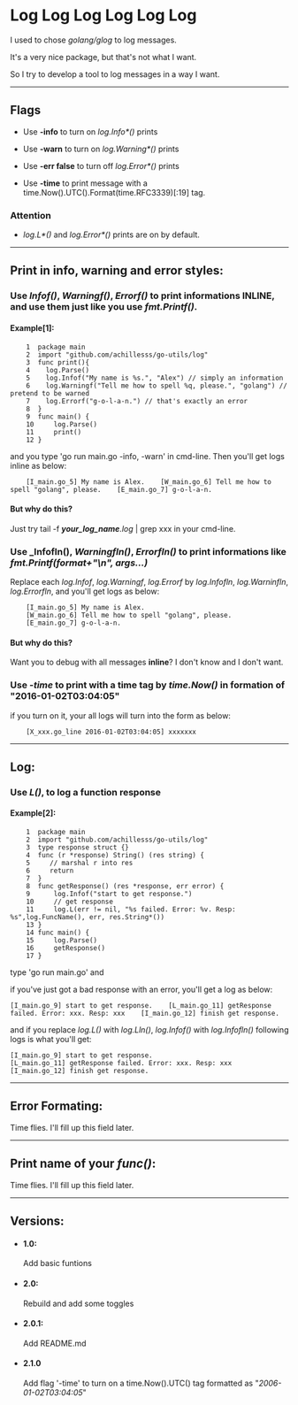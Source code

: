 # Log Log Log Log Log Log

I used to chose _golang/glog_ to log messages. 

It's a very nice package, but that's not what I want.

So I try to develop a tool to log messages in a way I want.

---

## Flags

- Use **-info** to turn on _log.Info*()_ prints

- Use **-warn** to turn on _log.Warning*()_ prints

- Use **-err false** to turn off _log.Error*()_ prints

- Use **-time** to print message with a time.Now().UTC().Format(time.RFC3339)[:19] tag.

### **Attention**

- _log.L*()_ and _log.Error*()_ prints are on by default.

---
## Print in info, warning and error styles:

### Use _Infof()_, _Warningf()_, _Errorf()_ to print informations **INLINE**, and use them just like you use _fmt.Printf()_.

#### Example[1]:

        1  package main
        2  import "github.com/achillesss/go-utils/log"
        3  func print(){
        4    log.Parse()
        5    log.Infof("My name is %s.", "Alex") // simply an information
        6    log.Warningf("Tell me how to spell %q, please.", "golang") // pretend to be warned
        7    log.Errorf("g-o-l-a-n.") // that's exactly an error
        8  }
        9  func main() {
        10     log.Parse()
        11     print()
        12 }

and you type 'go run main.go -info, -warn' in cmd-line. Then you'll get logs inline as below:

        [I_main.go_5] My name is Alex.    [W_main.go_6] Tell me how to spell "golang", please.    [E_main.go_7] g-o-l-a-n.


#### But why do this?

Just try tail -f _**your_log_name**.log_ | grep xxx in your cmd-line.

### Use _Infofln(), _Warningfln()_, _Errorfln()_ to print informations like _fmt.Printf(format+"\n", args...)_

Replace each _log.Infof_, _log.Warningf_, _log.Errorf_ by _log.Infofln_, _log.Warninfln_, _log.Errorfln_, and you'll get logs as below:

        [I_main.go_5] My name is Alex.
        [W_main.go_6] Tell me how to spell "golang", please.
        [E_main.go_7] g-o-l-a-n.

#### But why do this?

Want you to debug with all messages **inline**? I don't know and I don't want.

### Use **_-time_** to print with a time tag by _time.Now()_ in formation of "2016-01-02T03:04:05"

if you turn on it, your all logs will turn into the form as below:
        
        [X_xxx.go_line 2016-01-02T03:04:05] xxxxxxx
---
## Log:

### Use _L()_, to log a function response

#### Example[2]:
        1  package main
        2  import "github.com/achillesss/go-utils/log"
        3  type response struct {}
        4  func (r *response) String() (res string) {
        5     // marshal r into res
        6     return 
        7  }
        8  func getResponse() (res *response, err error) {
        9      log.Infof("start to get response.")
        10     // get response
        11     log.L(err != nil, "%s failed. Error: %v. Resp: %s",log.FuncName(), err, res.String*())
        13 }
        14 func main() {
        15     log.Parse()
        16     getResponse()            
        17 }

type 'go run main.go' and

if you've just got a bad response with an error, you'll get a log as below:

    [I_main.go_9] start to get response.    [L_main.go_11] getResponse failed. Error: xxx. Resp: xxx    [I_main.go_12] finish get response.

and if you replace _log.L()_ with _log.Lln()_, _log.Infof()_ with _log.Infofln()_ following logs is what you'll get:
    
    [I_main.go_9] start to get response.
    [L_main.go_11] getResponse failed. Error: xxx. Resp: xxx
    [I_main.go_12] finish get response.

---
## Error Formating:

Time flies. I'll fill up this field later.

---
## Print name of your _func()_:

Time flies. I'll fill up this field later.

---
## Versions:
* #### 1.0:
    Add basic funtions
* #### 2.0:
    Rebuild and add some toggles
* #### 2.0.1:
    Add README.md
* #### 2.1.0
    Add flag '-time' to turn on a time.Now().UTC() tag formatted as "_2006-01-02T03:04:05_" 
